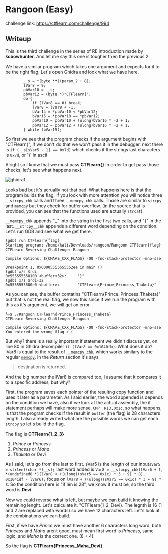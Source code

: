 # Rangoon (Easy)
challenge link: https://ctflearn.com/challenge/994

## Writeup
This is the third challenge in the series of RE introduction made by **kcbowhunter**. And let me say this one is tougher then the previous 2.

We have a similar program which takes one argument and expects for it to be the right flag. Let's open Ghidra and look what we have here.
```
        __s = *(byte **)(param_2 + 8);
        lVar8 = 9;
        pbVar10 = __s;
        pbVar12 = (byte *)"CTFlearn{";
        do {
            if (lVar8 == 0) break;
            lVar8 = lVar8 + -1;
            bVar14 = *pbVar10 < *pbVar12;
            bVar15 = *pbVar10 == *pbVar12;
            pbVar10 = pbVar10 + (ulong)bVar16 * -2 + 1;
            pbVar12 = pbVar12 + (ulong)bVar16 * -2 + 1;
        } while (bVar15);
```
So first we see that the program checks if the argument begins with "CTFlearn{", if we don't do that we won't pass it in the debugger.
next there is `if (__s[sVar5 - 1] == 0x7d)` which checks if the strings last characters is `0x7d`, or '}' in ascii

Alright so I know that we must pass **CTFlearn{}** in order to get pass those checks, let's see what happens next.

![ghidra1](https://user-images.githubusercontent.com/29147077/160349060-da6bd8e8-074c-41f9-9b5f-d8231dcce7cf.jpg)

Looks bad but it's acrually not that bad. What happens here is that the program builds the flag, if you look with more attention you will notice three
`__strcpy_chk` calls and three `__memcpy_chk` calls. Those are similar to `strcpy` and `memcpy` but they check for buffer overflow.
(in the source that is provided, you can see that the functions used are actually `strcat`).

`__memcpy_chk` appends "_" into the string in the first two calls, and "}" in the last. `__strcpy__chk` appends a different word depending on 
the condition. Let's run GDB and see what we get there.
```
(gdb) run CTFlearn{flag}
Starting program: /home/kali/Downloads/rangoon/Rangoon CTFlearn{flag}
CTFLearn Reversing Challenge: Rangoon

Compile Options: ${CMAKE_CXX_FLAGS} -O0 -fno-stack-protector -mno-sse

Breakpoint 1, 0x00005555555552ee in main ()
(gdb) x/s $rdi
0x555555558100 <buffer+32>:     "}"
(gdb) x/s $rdi-32
0x5555555580e0 <buffer>:        "CTFlearn{Prince_Princess_Thaketa}"
```
As you can see, the buffer contatins "CTFlearn{Prince_Princess_Thaketa}" but that is not the real flag, we now this since if we run the program with this
as it's argument, we will get an error.
```
└─$ ./Rangoon CTFlearn{Prince_Princess_Thaketa}
CTFLearn Reversing Challenge: Rangoon

Compile Options: ${CMAKE_CXX_FLAGS} -O0 -fno-stack-protector -mno-sse
You entered the wrong flag :-(
```
But why? there is a really important if statement we didn't discuss yet, on line 80 in Ghidra decompiler `if (lVar8 == 0x1040fb)`. What does it do?
lVar8 is equal to the result of 
[`__memcpy_chk`](http://refspecs.linux-foundation.org/LSB_4.0.0/LSB-Core-generic/LSB-Core-generic/libc---memcpy-chk-1.html),
which works similary to the regular [`memcpy`](https://www.cplusplus.com/reference/cstring/memcpy/). In the *Return* section it's says
> destination is returned.

And the big number the lVar8 is compared too, I assume that it compares it to a specific address, but why?

First, the program saves each pointer of the resultng copy function and uses it later as a parameter. As I said earlier, the word appended is depends on
the condition we have, also if we look at the actual assembly, the if statement perhaps will make more sense. `CMP  R13,0x1c`, so what happens,
is that the program checks if the result in `buffer` (the flag) is 28 characters length. I also already writed what are the possible words we can get
each `strcpy` so let's build the flag.

The flag is **CTFlearn{1_2_3}**
1. *Prince* or *Princess*
2. *Princess* or *Maha*
3. *Thaketa* or *Devi*

As I said, let's go from the last to first. sVar5 is the length of our input`sVar5 = strlen((char *)__s);` last word added is
`Var8 = __stpcpy_chk(lVar6 + 1, *(undefined8 *)(lVar8 + ((ulong)(sVar5 == 0x1c) * 3 + 9) * 8), 0x1041df - lVar6);` focus on
`lVar8 + ((ulong)(sVar5 == 0x1c) * 3 + 9) * 8`. So the condition here is "if len is 28", we know it must be, so the third word is **Devi**.

Now we could reverse what is left, but maybe we can build it knowing the remaining lenght. Let's calculate it. "CTFlearn{1_2_Devi}. The legnth is 16
(1 and 2 are replaced with words) so we have 12 characters left. Let's look at the combinations we can build.

First, if we have *Prince* we must have another 6 characters long word, both *Princess* and *Maha* arent good, must mean first word is *Princess*, same
logic, and *Maha* is the correct one. (8 + 4).

So the flag is **CTFlearn{Princess_Maha_Devi}**.
